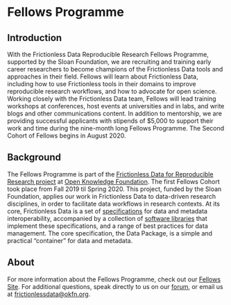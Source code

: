 # Fellows Programme

## Introduction

With the Frictionless Data Reproducible Research Fellows Programme, supported by the Sloan Foundation, we are recruiting and training early career researchers to become champions of the Frictionless Data tools and approaches in their field. Fellows will learn about Frictionless Data, including how to use Frictionless tools in their domains to improve reproducible research workflows, and how to advocate for open science. Working closely with the Frictionless Data team, Fellows will lead training workshops at conferences, host events at universities and in labs, and write blogs and other communications content. In addition to mentorship, we are providing successful applicants with stipends of $5,000 to support their work and time during the nine-month long Fellows Programme. The Second Cohort of Fellows begins in August 2020.

## Background

The Fellows Programme is part of the <a href="http://frictionlessdata.io/reproducible-research/" target="_blank">Frictionless Data for Reproducible Research project</a> at <a href="http://okfn.org/" target="_blank">Open Knowledge Foundation</a>. The first Fellows Cohort took place from Fall 2019 til Spring 2020. This project, funded by the Sloan Foundation, applies our work in Frictionless Data to data-driven research disciplines, in order to facilitate data workflows in research contexts. At its core, Frictionless Data is a set of <a href="https://specs.frictionlessdata.io/" target="_blank">specifications</a> for data and metadata interoperability, accompanied by a collection of <a href="https://github.com/frictionlessdata" target="_blank">software libraries</a> that implement these specifications, and a range of best practices for data management. The core specification, the Data Package, is a simple and practical “container” for data and metadata.

## About

For more information about the Fellows Programme, check out our [Fellows Site](https://fellows.frictionlessdata.io/). For additional questions, speak directly to us on our [forum](https://discuss.okfn.org/c/frictionless-data), or email us at frictionlessdata@okfn.org.
